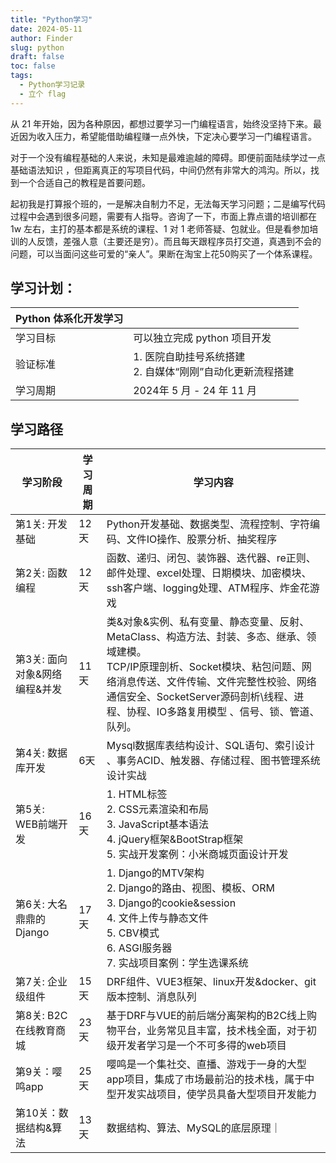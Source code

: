 ```yaml
---
title: "Python学习"
date: 2024-05-11
author: Finder
slug: python
draft: false
toc: false
tags: 
  - Python学习记录
  - 立个 flag
---
```


从 21 年开始，因为各种原因，都想过要学习一门编程语言，始终没坚持下来。最近因为收入压力，希望能借助编程赚一点外快，下定决心要学习一门编程语言。

对于一个没有编程基础的人来说，未知是最难逾越的障碍。即便前面陆续学过一点基础语法知识 ，但距离真正的写项目代码，中间仍然有非常大的鸿沟。所以，找到一个合适自己的教程是首要问题。

起初我是打算报个班的，一是解决自制力不足，无法每天学习问题；二是编写代码过程中会遇到很多问题，需要有人指导。咨询了一下，市面上靠点谱的培训都在 1w 左右，主打的基本都是系统的课程、1 对 1 老师答疑、包就业。但是看参加培训的人反馈，差强人意（主要还是穷）。而且每天跟程序员打交道，真遇到不会的问题，可以当面问这些可爱的“亲人”。果断在淘宝上花50购买了一个体系课程。

## 学习计划：


|Python 体系化开发学习 |  |
| ---|---|
| 学习目标 | 可以独立完成 python 项目开发|
| 验证标准 | 1. 医院自助挂号系统搭建 <br> 2. 自媒体“刚刚”自动化更新流程搭建 |
| 学习周期 | 2024年 5 月 - 24 年 11 月 |

## 学习路径
| 学习阶段| 学习周期 | 学习内容 |
| --- | --- | --- |
|  第1关: 开发基础 | 12天 | Python开发基础、数据类型、流程控制、字符编码、⽂件IO操作、股票分析、抽奖程序 |
|第2关: 函数编程  | 12天 | 函数、递归、闭包、装饰器、迭代器、re正则、邮件处理、excel处理、⽇期模块、加密模块、ssh客户端、logging处理、ATM程序、炸⾦花游戏 |
| 第3关: ⾯向对象&⽹络编程&并发 |11天  | 类&对象&实例、私有变量、静态变量、反射、MetaClass、构造⽅法、封装、多态、继承、领域建模。<br> TCP/IP原理剖析、Socket模块、粘包问题、⽹络消息传送、⽂件传输、⽂件完整性校验、⽹络通信安全、SocketServer源码剖析\线程、进程、协程、IO多路复⽤模型 、信号、锁、管道、队列。 |
| 第4关: 数据库开发 | 6天 |Mysql数据库表结构设计、SQL语句、索引设计 、事务ACID、触发器、存储过程、图书管理系统设计实战  |
| 第5关: WEB前端开发 | 16天 | 1. HTML标签 <br> 2. CSS元素渲染和布局 <br> 3. JavaScript基本语法 <br> 4. jQuery框架&BootStrap框架 <br> 5. 实战开发案例：⼩⽶商城⻚⾯设计开发 |
| 第6关: ⼤名鼎鼎的Django | 17天 | 1. Django的MTV架构 <br>2.   Django的路由、视图、模板、ORM <br>3. Django的cookie&session <br>4. ⽂件上传与静态⽂件 <br>5.   CBV模式 <br>6.   ASGI服务器 <br>7. 实战项⽬案例：学⽣选课系统 |
| 第7关: 企业级组件 | 15天 | DRF组件、VUE3框架、linux开发&docker、git版本控制、消息队列 |
| 第8关: B2C在线教育商城 | 23天 | 基于DRF与VUE的前后端分离架构的B2C线上购物平台，业务常⻅且丰富，技术栈全⾯，对于初级开发者学习是⼀个不可多得的web项⽬ |
| 第9关：嘤鸣app|25天|嘤鸣是⼀个集社交、直播、游戏于⼀身的⼤型app项⽬，集成了市场最前沿的技术栈，属于中型开发实战项⽬，使学员具备⼤型项⽬开发能⼒|
|  第10关：数据结构&算法|13天  | 数据结构、算法、MySQL的底层原理｜

